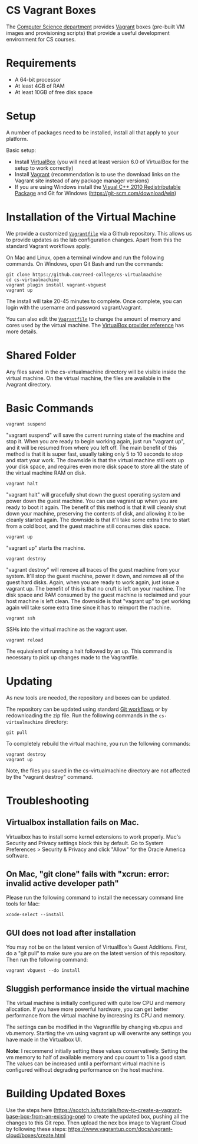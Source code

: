 # CS Vagrant Boxes

The [Computer Science department](http://www.reed.edu/computer-science/) provides [Vagrant](https://www.vagrantup.com) boxes (pre-built VM images and provisioning scripts) that provide a useful development environment for CS courses.

# Requirements

*   A 64-bit processor
*   At least 4GB of RAM
*   At least 10GB of free disk space

# Setup

A number of packages need to be installed, install all that apply to your platform.

Basic setup:

*   Install [VirtualBox](https://www.virtualbox.org) (you will need at least version 6.0 of VirtualBox for the setup to work correctly)
*   Install [Vagrant](https://www.vagrantup.com/downloads.html) (recommendation is to use the download links on the Vagrant site instead of any package manager versions)
*   If you are using Windows install the [Visual C++ 2010 Redistributable Package](http://www.microsoft.com/en-us/download/details.aspx?id=8328) and Git for Windows (https://git-scm.com/download/win)

# Installation of the Virtual Machine

We provide a customized [`Vagrantfile`](https://www.vagrantup.com/docs/vagrantfile/) via a Github repository. This allows us to provide updates as the lab configuration changes. Apart from this the standard Vagrant workflows apply.

On Mac and Linux, open a terminal window and run the following commands. On Windows, open Git Bash and run the commands:

    git clone https://github.com/reed-college/cs-virtualmachine
    cd cs-virtualmachine
    vagrant plugin install vagrant-vbguest
    vagrant up

The install will take 20-45 minutes to complete. Once complete, you can login with the username and password vagrant/vagrant.

You can also edit the [`Vagrantfile`](https://www.vagrantup.com/docs/vagrantfile/) to change the amount of memory and cores used by the virtual machine. The [VirtualBox provider reference](https://www.vagrantup.com/docs/virtualbox/configuration.html) has more details.

# Shared Folder

Any files saved in the cs-virtualmachine directory will be visible inside the virtual machine. On the virtual machine, the files are available in the /vagrant directory.

# Basic Commands

    vagrant suspend
"vagrant suspend" will save the current running state of the machine and stop it. When you are ready to begin working again, just run "vagrant up", and it will be resumed from where you left off. The main benefit of this method is that it is super fast, usually taking only 5 to 10 seconds to stop and start your work. The downside is that the virtual machine still eats up your disk space, and requires even more disk space to store all the state of the virtual machine RAM on disk.

    vagrant halt
"vagrant halt" will gracefully shut down the guest operating system and power down the guest machine. You can use vagrant up when you are ready to boot it again. The benefit of this method is that it will cleanly shut down your machine, preserving the contents of disk, and allowing it to be cleanly started again. The downside is that it'll take some extra time to start from a cold boot, and the guest machine still consumes disk space.

    vagrant up
"vagrant up" starts the machine.

    vagrant destroy
"vagrant destroy" will remove all traces of the guest machine from your system. It'll stop the guest machine, power it down, and remove all of the guest hard disks. Again, when you are ready to work again, just issue a vagrant up. The benefit of this is that no cruft is left on your machine. The disk space and RAM consumed by the guest machine is reclaimed and your host machine is left clean. The downside is that "vagrant up" to get working again will take some extra time since it has to reimport the machine.

    vagrant ssh
SSHs into the virtual machine as the vagrant user. 

    vagrant reload
The equivalent of running a halt followed by an up. This command is necessary to pick up changes made to the Vagrantfile.
 
# Updating

As new tools are needed, the repository and boxes can be updated.

The repository can be updated using standard [Git workflows](https://help.github.com/articles/fetching-a-remote) or by redownloading the zip file. Run the following commands in the `cs-virtualmachine` directory:

    git pull

To completely rebuild the virtual machine, you run the following commands:

    vagrant destroy
    vagrant up
    
Note, the files you saved in the cs-virtualmachine directory are not affected by the "vagrant destroy" command.

# Troubleshooting

## Virtualbox installation fails on Mac.
Virtualbox has to install some kernel extensions to work properly. Mac's Security and Privacy settings block this by default. Go to System Preferences > Security & Privacy and click "Allow" for the Oracle America software.

## On Mac, "git clone" fails with "xcrun: error: invalid active developer path"
Please run the following command to install the necessary command line tools for Mac:
    
    xcode-select --install

## GUI does not load after installation
You may not be on the latest version of VirtualBox's Guest Additions. First, do a "git pull" to make sure you are on the latest version of this repository. Then run the following command:

    vagrant vbguest --do install
    

## Sluggish performance inside the virtual machine
The virtual machine is initially configured with quite low CPU and memory allocation. If you have more powerful hardware, you can get better performance from the virtual machine by increasing its CPU and memory.

The settings can be modified in the Vagrantfile by changing vb.cpus and vb.memory. Starting the vm using vagrant up will overwrite any settings you have made in the Virtualbox UI.

**Note**: I recommend initially setting these values conservatively. Setting the vm memory to half of available memory and cpu count to 1 is a good start. The values can be increased until a performant virtual machine is configured without degrading performance on the host machine.


# Building Updated Boxes
Use the steps here (https://scotch.io/tutorials/how-to-create-a-vagrant-base-box-from-an-existing-one) to create the updated box, pushing all the changes to this Git repo. Then upload the nex box image to Vagrant Cloud by following these steps: https://www.vagrantup.com/docs/vagrant-cloud/boxes/create.html
